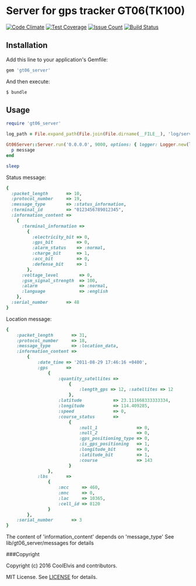 # Server for gps tracker GT06(TK100)

[![Code Climate](https://codeclimate.com/github/CoolElvis/gt06_server/badges/gpa.svg)](https://codeclimate.com/github/CoolElvis/gt06_server)
[![Test Coverage](https://codeclimate.com/github/CoolElvis/gt06_server/badges/coverage.svg)](https://codeclimate.com/github/CoolElvis/gt06_server/coverage)
[![Issue Count](https://codeclimate.com/github/CoolElvis/gt06_server/badges/issue_count.svg)](https://codeclimate.com/github/CoolElvis/gt06_server)
[![Build Status](https://travis-ci.org/CoolElvis/gt06_server.svg?branch=master)](https://travis-ci.org/CoolElvis/gt06_server)


## Installation

Add this line to your application's Gemfile:

```ruby
gem 'gt06_server'
```

And then execute:

    $ bundle

## Usage

````ruby 
require 'gt06_server'

log_path = File.expand_path(File.join(File.dirname(__FILE__), 'log/server.log'))

Gt06Server::Server.run('0.0.0.0', 9000, options: { logger: Logger.new(log_path) }) do |message|
  p message
end

sleep

````

Status message:  

````ruby 
{ 
  :packet_length       => 10,
  :protocol_number     => 19,
  :message_type        => :status_information,
  :terminal_id         => "0123456789012345",
  :information_content =>
    { 
      :terminal_information =>
        {
          :electricity_bit => 0,
          :gps_bit         => 0,
          :alarm_status    => :normal,
          :charge_bit      => 1,
          :acc_bit         => 0,
          :defense_bit     => 1
        },
      :voltage_level        => 0,
      :gsm_signal_strength  => 100,
      :alarm                => :normal,
      :language             => :english
    },
  :serial_number       => 48
}
````

Location message: 
```ruby
{
    :packet_length       => 31,
    :protocol_number     => 18,
    :message_type        => :location_data,
    :information_content =>
        {
            :date_time => '2011-08-29 17:46:16 +0400',
            :gps       =>
                {
                    :quantity_satellites =>
                        {
                            :length_gps => 12, :satellites => 12
                        },
                    :latitude            => 23.111668333333334,
                    :longitude           => 114.409285,
                    :speed               => 0,
                    :course_status       =>
                        {
                            :null_1               => 0,
                            :null_2               => 0,
                            :gps_positioning_type => 0,
                            :is_gps_positioning   => 1,
                            :longitude_bit        => 0,
                            :latitude_bit         => 1,
                            :course               => 143
                        }
                },
            :lbs       =>
                {
                    :mcc     => 460,
                    :mnc     => 0,
                    :lac     => 10365,
                    :cell_id => 8120
                }
        },
    :serial_number       => 3
}
```

The content of 'information_content' depends on 'message_type'
See lib/gt06_server/messages for details  

###Copyright

Copyright (c) 2016 CoolElvis and contributors.

MIT License. See [LICENSE](LICENSE) for details.
